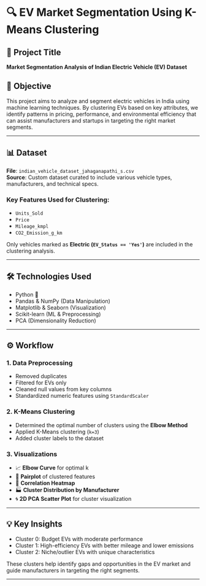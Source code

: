 # 🔍 EV Market Segmentation Using K-Means Clustering

## 📁 Project Title
**Market Segmentation Analysis of Indian Electric Vehicle (EV) Dataset**

## 🧠 Objective
This project aims to analyze and segment electric vehicles in India using machine learning techniques. By clustering EVs based on key attributes, we identify patterns in pricing, performance, and environmental efficiency that can assist manufacturers and startups in targeting the right market segments.

---

## 📊 Dataset
**File**: `indian_vehicle_dataset_jahaganapathi_s.csv`  
**Source**: Custom dataset curated to include various vehicle types, manufacturers, and technical specs.

### Key Features Used for Clustering:
- `Units_Sold`  
- `Price`  
- `Mileage_kmpl`  
- `CO2_Emission_g_km`  

Only vehicles marked as **Electric (`EV_Status == 'Yes'`)** are included in the clustering analysis.

---

## 🛠️ Technologies Used
- Python 🐍
- Pandas & NumPy (Data Manipulation)
- Matplotlib & Seaborn (Visualization)
- Scikit-learn (ML & Preprocessing)
- PCA (Dimensionality Reduction)

---

## ⚙️ Workflow

### 1. Data Preprocessing
- Removed duplicates
- Filtered for EVs only
- Cleaned null values from key columns
- Standardized numeric features using `StandardScaler`

### 2. K-Means Clustering
- Determined the optimal number of clusters using the **Elbow Method**
- Applied K-Means clustering (`k=3`)
- Added cluster labels to the dataset

### 3. Visualizations
- 📈 **Elbow Curve** for optimal k
- 🧩 **Pairplot** of clustered features
- 🧊 **Correlation Heatmap**
- 🏭 **Cluster Distribution by Manufacturer**
- 🌀 **2D PCA Scatter Plot** for cluster visualization

---

## 💡 Key Insights
- Cluster 0: Budget EVs with moderate performance
- Cluster 1: High-efficiency EVs with better mileage and lower emissions
- Cluster 2: Niche/outlier EVs with unique characteristics

These clusters help identify gaps and opportunities in the EV market and guide manufacturers in targeting the right segments.

---


